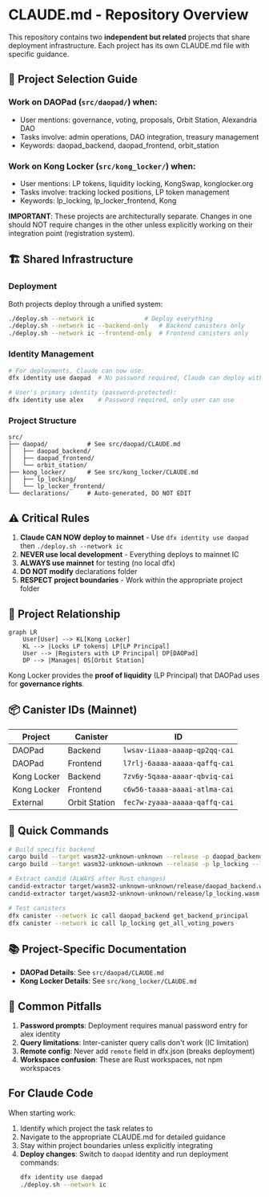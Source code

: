 # CLAUDE.md - Repository Overview

This repository contains two **independent but related** projects that share deployment infrastructure. Each project has its own CLAUDE.md file with specific guidance.

## 🎯 Project Selection Guide

### Work on DAOPad (`src/daopad/`) when:
- User mentions: governance, voting, proposals, Orbit Station, Alexandria DAO
- Tasks involve: admin operations, DAO integration, treasury management
- Keywords: daopad_backend, daopad_frontend, orbit_station

### Work on Kong Locker (`src/kong_locker/`) when:
- User mentions: LP tokens, liquidity locking, KongSwap, konglocker.org
- Tasks involve: tracking locked positions, LP token management
- Keywords: lp_locking, lp_locker_frontend, Kong

**IMPORTANT**: These projects are architecturally separate. Changes in one should NOT require changes in the other unless explicitly working on their integration point (registration system).

## 🏗️ Shared Infrastructure

### Deployment
Both projects deploy through a unified system:
```bash
./deploy.sh --network ic              # Deploy everything
./deploy.sh --network ic --backend-only   # Backend canisters only
./deploy.sh --network ic --frontend-only  # Frontend canisters only
```

### Identity Management
```bash
# For deployments, Claude can now use:
dfx identity use daopad  # No password required, Claude can deploy with this

# User's primary identity (password-protected):
dfx identity use alex    # Password required, only user can use
```

### Project Structure
```
src/
├── daopad/           # See src/daopad/CLAUDE.md
│   ├── daopad_backend/
│   ├── daopad_frontend/
│   └── orbit_station/
├── kong_locker/      # See src/kong_locker/CLAUDE.md
│   ├── lp_locking/
│   └── lp_locker_frontend/
└── declarations/     # Auto-generated, DO NOT EDIT
```

## ⚠️ Critical Rules

1. **Claude CAN NOW deploy to mainnet** - Use `dfx identity use daopad` then `./deploy.sh --network ic`
2. **NEVER use local development** - Everything deploys to mainnet IC
3. **ALWAYS use mainnet** for testing (no local dfx)
4. **DO NOT modify** declarations folder
5. **RESPECT project boundaries** - Work within the appropriate project folder

## 🔗 Project Relationship

```mermaid
graph LR
    User[User] --> KL[Kong Locker]
    KL --> |Locks LP tokens| LP[LP Principal]
    User --> |Registers with LP Principal| DP[DAOPad]
    DP --> |Manages| OS[Orbit Station]
```

Kong Locker provides the **proof of liquidity** (LP Principal) that DAOPad uses for **governance rights**.

## 📦 Canister IDs (Mainnet)

| Project | Canister | ID |
|---------|----------|-----|
| DAOPad | Backend | `lwsav-iiaaa-aaaap-qp2qq-cai` |
| DAOPad | Frontend | `l7rlj-6aaaa-aaaaa-qaffq-cai` |
| Kong Locker | Backend | `7zv6y-5qaaa-aaaar-qbviq-cai` |
| Kong Locker | Frontend | `c6w56-taaaa-aaaai-atlma-cai` |
| External | Orbit Station | `fec7w-zyaaa-aaaaa-qaffq-cai` |

## 🚀 Quick Commands

```bash
# Build specific backend
cargo build --target wasm32-unknown-unknown --release -p daopad_backend --locked
cargo build --target wasm32-unknown-unknown --release -p lp_locking --locked

# Extract candid (ALWAYS after Rust changes)
candid-extractor target/wasm32-unknown-unknown/release/daopad_backend.wasm > src/daopad/daopad_backend/daopad_backend.did
candid-extractor target/wasm32-unknown-unknown/release/lp_locking.wasm > src/kong_locker/lp_locking/lp_locking.did

# Test canisters
dfx canister --network ic call daopad_backend get_backend_principal
dfx canister --network ic call lp_locking get_all_voting_powers
```

## 📚 Project-Specific Documentation

- **DAOPad Details**: See `src/daopad/CLAUDE.md`
- **Kong Locker Details**: See `src/kong_locker/CLAUDE.md`

## 🔴 Common Pitfalls

1. **Password prompts**: Deployment requires manual password entry for alex identity
2. **Query limitations**: Inter-canister query calls don't work (IC limitation)
3. **Remote config**: Never add `remote` field in dfx.json (breaks deployment)
4. **Workspace confusion**: These are Rust workspaces, not npm workspaces

## For Claude Code

When starting work:
1. Identify which project the task relates to
2. Navigate to the appropriate CLAUDE.md for detailed guidance
3. Stay within project boundaries unless explicitly integrating
4. **Deploy changes**: Switch to `daopad` identity and run deployment commands:
   ```bash
   dfx identity use daopad
   ./deploy.sh --network ic
   ```